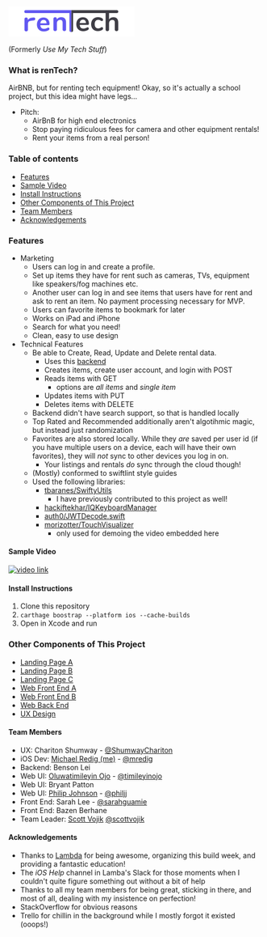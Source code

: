 ![rentech logo](https://github.com/usemytechstuff/Use-My-Tech-Stuff-iOS/blob/master/assets/rentechLogo4.png)

(Formerly *Use My Tech Stuff*)

### What is renTech?
AirBNB, but for renting tech equipment! Okay, so it's actually a school project, but this idea might have legs...

* Pitch:
	* AirBnB for high end electronics
	* Stop paying ridiculous fees for camera and other equipment rentals!
	* Rent your items from a real person!

### Table of contents
* [Features](#features)
* [Sample Video](#Sample-Video)
* [Install Instructions](#install-instructions)
* [Other Components of This Project](#other-components-of-this-project)
* [Team Members](#team-members)
* [Acknowledgements](#acknowledgements)

### Features
* Marketing
	* Users can log in and create a profile. 
	* Set up items they have for rent such as cameras, TVs, equipment like speakers/fog machines etc. 
	* Another user can log in and see items that users have for rent and ask to rent an item. No payment processing necessary for MVP.
	* Users can favorite items to bookmark for later
	* Works on iPad and iPhone
	* Search for what you need!
	* Clean, easy to use design
* Technical Features
	* Be able to Create, Read, Update and Delete rental data.
		* Uses this [backend](https://github.com/usemytechstuff/Use-My-Tech-Stuff-BE)
		* Creates items, create user account, and login with POST
		* Reads items with GET
			* options are *all items* and *single item*
		* Updates items with PUT
		* Deletes items with DELETE
	* Backend didn't have search support, so that is handled locally
	* Top Rated and Recommended additionally aren't algotihmic magic, but instead just randomization
	* Favorites are also stored locally. While they *are* saved per user id (if you have multiple users on a device, each will have their own favorites), they will *not* sync to other devices you log in on.
		* Your listings and rentals *do* sync through the cloud though!
	* (Mostly) conformed to swiftlint style guides
	* Used the following libraries:
		* [tbaranes/SwiftyUtils](https://github.com/tbaranes/SwiftyUtils)
			* I have previously contributed to this project as well!
		* [hackiftekhar/IQKeyboardManager](https://github.com/hackiftekhar/IQKeyboardManager)
		* [auth0/JWTDecode.swift](https://github.com/auth0/JWTDecode.swift)
		* [morizotter/TouchVisualizer](https://github.com/morizotter/TouchVisualizer)
			* only used for demoing the video embedded here


#### Sample Video
[![video link](https://img.youtube.com/vi/jTYAqBvjlv0/hqdefault.jpg)](https://youtu.be/jTYAqBvjlv0)

#### Install Instructions
1. Clone this repository
1. `carthage boostrap --platform ios --cache-builds`
1. Open in Xcode and run

### Other Components of This Project
* [Landing Page A](https://github.com/usemytechstuff/Landing-Page-Bryant)
* [Landing Page B](https://github.com/usemytechstuff/Landing-Page-Philip)
* [Landing Page C](https://github.com/usemytechstuff/Landing-Page-Oluwatimileyin)
* [Web Front End A](https://github.com/usemytechstuff/Use-My-Tech-Stuff-FE-Bazen)
* [Web Front End B](https://github.com/usemytechstuff/Use-My-Tech-Stuff-FE-Sarah)
* [Web Back End](https://github.com/usemytechstuff/Use-My-Tech-Stuff-BE)
* [UX Design](https://projects.invisionapp.com/share/54S302QUYQJ)

#### Team Members
* UX: Chariton Shumway - [@ShumwayChariton](https://twitter.com/ShumwayChariton)
* iOS Dev: [Michael Redig (me)](https://github.com/mredig) - [@mredig](https://twitter.com/mredig)
* Backend: Benson Lei
* Web UI: [Oluwatimileyin Ojo](https://github.com/openwell) - [@timileyinojo](https://twitter.com/timileyinojo)
* Web UI: Bryant Patton
* Web UI: [Philip Johnson](https://github.com/phil7j) - [@philjj](https://twitter.com/philjj)
* Front End: Sarah Lee - [@sarahguamie](https://twitter.com/sarahguamie)
* Front End: Bazen Berhane
* Team Leader: [Scott Vojik](https://github.com/sk-vojik) [@scottvojik](https://twitter.com/scottvojik)

#### Acknowledgements
* Thanks to [Lambda](https://lambdaschool.com/) for being awesome, organizing this build week, and providing a fantastic education!
* The *iOS Help* channel in Lamba's Slack for those moments when I couldn't quite figure something out without a bit of help
* Thanks to all my team members for being great, sticking in there, and most of all, dealing with my insistence on perfection!
* StackOverflow for obvious reasons
* Trello for chillin in the background while I mostly forgot it existed (ooops!)
